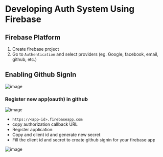 # Developing Auth System Using Firebase


## Firebase Platform
1. Create firebase project
2. Go to `Authentication` and select providers (eg. Google, facebook, email, github, etc.)

## Enabling Github SignIn


![image](https://github.com/user-attachments/assets/beb4fee1-a60d-4c10-ba6e-a7b58638e26a)

### Register new app(oauth) in github
![image](https://github.com/user-attachments/assets/d3c93402-7608-4060-a3a0-fe3ca67a35ec)

- `https://<app-id>.firebaseapp.com`
- copy authorization callback URL
- Register application
- Copy and client id and generate new secret
- Fill the client id and secret to create github signin for your firebase app

![image](https://github.com/user-attachments/assets/4c81fd3a-530c-4dd5-b4bf-20fd3999ed46)
